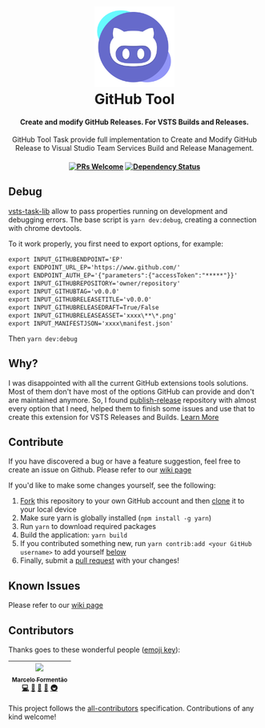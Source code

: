 <h1 align="center">
<a href="https://github.com/marceloavf/github-tools-vsts/"><img src="https://github.com/marceloavf/github-tools-vsts/blob/master/Extension/images/icon512.png" alt="GitHub Tools" width="160"></a>
<br>
GitHub Tool
<br>
</h1>
<h4 align="center">Create and modify GitHub Releases. For VSTS Builds and Releases.</h4>
<p align="center">GitHub Tool Task provide full implementation to Create and Modify GitHub Release to Visual Studio Team Services Build and Release Management.</p>
<h4 align="center">

[![PRs Welcome](https://img.shields.io/badge/PRs-welcome-brightgreen.svg)](http://makeapullrequest.com) [![Dependency Status](https://david-dm.org/marceloavf/github-tools-vsts/dev-status.svg)](https://david-dm.org/marceloavf/github-tools-vsts)

</h4>

## Debug

[vsts-task-lib](https://github.com/Microsoft/vsts-task-lib/blob/master/node/docs/vsts-task-lib.md) allow to pass properties running on development and debugging errors. The base script is `yarn dev:debug`, creating a connection with chrome devtools.

To it work properly, you first need to export options, for example:

```
export INPUT_GITHUBENDPOINT='EP'
export ENDPOINT_URL_EP='https://www.github.com/'
export ENDPOINT_AUTH_EP='{"parameters":{"accessToken":"*****"}}'
export INPUT_GITHUBREPOSITORY='owner/repository'
export INPUT_GITHUBTAG='v0.0.0'
export INPUT_GITHUBRELEASETITLE='v0.0.0'
export INPUT_GITHUBRELEASEDRAFT=True/False
export INPUT_GITHUBRELEASEASSET='xxxx\**\*.png'
export INPUT_MANIFESTJSON='xxxx\manifest.json'
```

Then `yarn dev:debug`

## Why?
I was disappointed with all the current GitHub extensions tools solutions. Most of them don't have most of the options GitHub can provide and don't are maintained anymore. So, I found [publish-release](https://github.com/remixz/publish-release) repository with almost every option that I need, helped them to finish some issues and use that to create this extension for VSTS Releases and Builds. [Learn More](https://github.com/marceloavf/github-tools-vsts/wiki)

## Contribute

If you have discovered a bug or have a feature suggestion, feel free to create an issue on Github. Please refer to our [wiki page](https://github.com/marceloavf/github-tools-vsts/wiki/How-to-Report-an-issue)

If you'd like to make some changes yourself, see the following:
1. [Fork](https://help.github.com/articles/fork-a-repo/) this repository to your own GitHub account and then [clone](https://help.github.com/articles/cloning-a-repository/) it to your local device
2. Make sure yarn is globally installed (`npm install -g yarn`)
3. Run `yarn` to download required packages
4. Build the application: `yarn build`
5. If you contributed something new, run `yarn contrib:add <your GitHub username>` to add yourself [below](#contributors)
6. Finally, submit a [pull request](https://help.github.com/articles/creating-a-pull-request-from-a-fork/) with your changes!

## Known Issues
Please refer to our [wiki page](https://github.com/marceloavf/github-tools-vsts/wiki/Known-Issues)

## Contributors

Thanks goes to these wonderful people ([emoji key](https://github.com/kentcdodds/all-contributors#emoji-key)):

<!-- ALL-CONTRIBUTORS-LIST:START - Do not remove or modify this section -->
<!-- prettier-ignore -->
| [<img src="https://avatars3.githubusercontent.com/u/5435657?v=4" width="100px;"/><br /><sub><b>Marcelo Formentão</b></sub>](https://github.com/marceloavf)<br />[💻](https://github.com/marceloavf/github-tools-vsts/commits?author=marceloavf "Code") [🎨](#design-marceloavf "Design") [📖](https://github.com/marceloavf/github-tools-vsts/commits?author=marceloavf "Documentation") [🤔](#ideas-marceloavf "Ideas, Planning, & Feedback") [🚇](#infra-marceloavf "Infrastructure (Hosting, Build-Tools, etc)") |
| :---: |
<!-- ALL-CONTRIBUTORS-LIST:END -->

This project follows the [all-contributors](https://github.com/kentcdodds/all-contributors) specification. Contributions of any kind welcome!